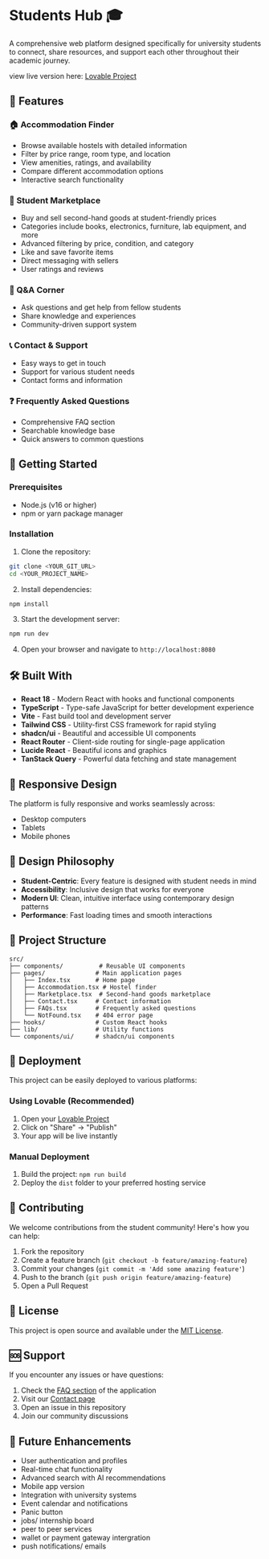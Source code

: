
# Students Hub 🎓

A comprehensive web platform designed specifically for university students to connect, share resources, and support each other throughout their academic journey.

view live version here: [Lovable Project](https://lovable.dev/projects/336abcc0-a07f-4b8d-9eee-480ff615dc2b)
## 🌟 Features

### 🏠 Accommodation Finder
- Browse available hostels with detailed information
- Filter by price range, room type, and location
- View amenities, ratings, and availability
- Compare different accommodation options
- Interactive search functionality

### 🛒 Student Marketplace
- Buy and sell second-hand goods at student-friendly prices
- Categories include books, electronics, furniture, lab equipment, and more
- Advanced filtering by price, condition, and category
- Like and save favorite items
- Direct messaging with sellers
- User ratings and reviews

### 💬 Q&A Corner
- Ask questions and get help from fellow students
- Share knowledge and experiences
- Community-driven support system

### 📞 Contact & Support
- Easy ways to get in touch
- Support for various student needs
- Contact forms and information

### ❓ Frequently Asked Questions
- Comprehensive FAQ section
- Searchable knowledge base
- Quick answers to common questions

## 🚀 Getting Started

### Prerequisites
- Node.js (v16 or higher)
- npm or yarn package manager

### Installation

1. Clone the repository:
```bash
git clone <YOUR_GIT_URL>
cd <YOUR_PROJECT_NAME>
```

2. Install dependencies:
```bash
npm install
```

3. Start the development server:
```bash
npm run dev
```

4. Open your browser and navigate to `http://localhost:8080`

## 🛠️ Built With

- **React 18** - Modern React with hooks and functional components
- **TypeScript** - Type-safe JavaScript for better development experience
- **Vite** - Fast build tool and development server
- **Tailwind CSS** - Utility-first CSS framework for rapid styling
- **shadcn/ui** - Beautiful and accessible UI components
- **React Router** - Client-side routing for single-page application
- **Lucide React** - Beautiful icons and graphics
- **TanStack Query** - Powerful data fetching and state management

## 📱 Responsive Design

The platform is fully responsive and works seamlessly across:
- Desktop computers
- Tablets
- Mobile phones

## 🎨 Design Philosophy

- **Student-Centric**: Every feature is designed with student needs in mind
- **Accessibility**: Inclusive design that works for everyone
- **Modern UI**: Clean, intuitive interface using contemporary design patterns
- **Performance**: Fast loading times and smooth interactions

## 🔧 Project Structure

```
src/
├── components/          # Reusable UI components
├── pages/              # Main application pages
│   ├── Index.tsx       # Home page
│   ├── Accommodation.tsx # Hostel finder
│   ├── Marketplace.tsx  # Second-hand goods marketplace
│   ├── Contact.tsx     # Contact information
│   ├── FAQs.tsx        # Frequently asked questions
│   └── NotFound.tsx    # 404 error page
├── hooks/              # Custom React hooks
├── lib/                # Utility functions
└── components/ui/      # shadcn/ui components
```

## 🚀 Deployment

This project can be easily deployed to various platforms:

### Using Lovable (Recommended)
1. Open your [Lovable Project](https://lovable.dev/projects/336abcc0-a07f-4b8d-9eee-480ff615dc2b)
2. Click on "Share" → "Publish"
3. Your app will be live instantly

### Manual Deployment
1. Build the project: `npm run build`
2. Deploy the `dist` folder to your preferred hosting service

## 🤝 Contributing

We welcome contributions from the student community! Here's how you can help:

1. Fork the repository
2. Create a feature branch (`git checkout -b feature/amazing-feature`)
3. Commit your changes (`git commit -m 'Add some amazing feature'`)
4. Push to the branch (`git push origin feature/amazing-feature`)
5. Open a Pull Request

## 📝 License

This project is open source and available under the [MIT License](LICENSE).

## 🆘 Support

If you encounter any issues or have questions:

1. Check the [FAQ section](/faqs) of the application
2. Visit our [Contact page](/contact)
3. Open an issue in this repository
4. Join our community discussions

## 🎯 Future Enhancements

- User authentication and profiles
- Real-time chat functionality
- Advanced search with AI recommendations
- Mobile app version
- Integration with university systems
- Event calendar and notifications
- Panic button
- jobs/ internship board
- peer to peer services
- wallet or payment gateway intergration
- push notifications/ emails
  

